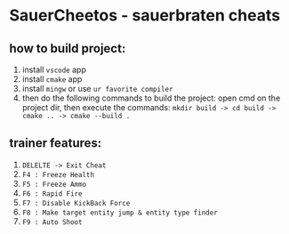 # SauerCheetos - sauerbraten cheats

## how to build project:
1. install `vscode` app
2. install `cmake` app
3. install `mingw` or use `ur favorite compiler`
4. then do the following commands to build the project: open cmd on the project dir, then execute the commands: `mkdir build -> cd build -> cmake .. -> cmake --build .`

## trainer features:
1. `DELELTE -> Exit Cheat`
2. `F4 : Freeze Health`
3. `F5 : Freeze Ammo`
4. `F6 : Rapid Fire`
5. `F7 : Disable KickBack Force`
6. `F8 : Make target entity jump & entity type finder`
7. `F9 : Auto Shoot`
